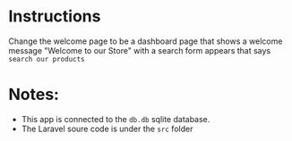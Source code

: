 # Instructions  

Change the welcome page to be a dashboard page that shows a welcome message "Welcome to our Store" with a search form appears that says `search our products`



# Notes: 

- This app is connected to the `db.db` sqlite database.
- The Laravel soure code is under the `src` folder
